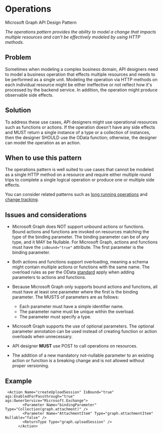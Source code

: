 # Operations

Microsoft Graph API Design Pattern

*The operations pattern provides the ability to model a change that impacts multiple resources and can't be effectively modeled by using HTTP methods.*

## Problem

Sometimes when modeling a complex business domain, API designers need to model a business operation that effects multiple resources and needs to be performed as a single unit. Modeling the operation via HTTP methods on each individual resource might be either ineffective or not reflect how it's processed by the backend service. In addition, the operation might produce observable side effects.

## Solution

To address these use cases, API designers might use operational resources such as functions or actions.
If the operation doesn't have any side effects and MUST return a single instance of a type or a collection of instances, then the designer SHOULD use the OData function; otherwise, the designer can model the operation as an action.

## When to use this pattern

The operations pattern is well suited to use cases that cannot be modeled as a single HTTP method on a resource and require either multiple round trips to complete a single logical operation or produce one or multiple side effects.

You can consider related patterns such as [long running operations](./long-running-operations) and [change tracking](./change-tracking).

## Issues and considerations

- Microsoft Graph does NOT support unbound actions or functions. Bound actions and functions are invoked on resources matching the type of the binding parameter. The binding parameter can be of any type, and it MAY be Nullable. For Microsoft Graph, actions and functions must have the `isBound="true"` attribute. The first parameter is the binding parameter.

- Both actions and functions support overloading, meaning a schema might contain multiple actions or functions with the same name. The overload rules as per the OData [standard](http://docs.oasis-open.org/odata/odata-csdl-xml/v4.01/odata-csdl-xml-v4.01.html#sec_FunctionOverloads) apply when adding parameters to actions and functions.
  
- Because Microsoft Graph only supports bound actions and functions, all must have at least one parameter where the first is the binding parameter. The MUSTS of parameters are as follows:

  - Each parameter must have a simple identifier name.
  - The parameter name must be unique within the overload.
  - The parameter must specify a type.

- Microsoft Graph supports the use of optional parameters. The optional parameter annotation can be used instead of creating function or action overloads when unnecessary.

- API designer **MUST** use POST to call operations on resources.

- The addition of a new mandatory not-nullable parameter to an existing action or function is a breaking change and is not allowed without proper versioning.

## Example

```
 <Action Name="createUploadSession" IsBound="true" ags:EnabledForPassthrough="true" ags:OwnerService="Microsoft.Exchange">
        <Parameter Name="bindingParameter" Type="Collection(graph.attachment)" />
        <Parameter Name="AttachmentItem" Type="graph.attachmentItem" Nullable="false" />
        <ReturnType Type="graph.uploadSession" />
      </Action>
```
 <Action Name="deprovision" IsBound="true" ags:OwnerService="Microsoft.Intune.Devices">
        <Parameter Name="bindingParameter" Type="graph.managedDevice" />
        <Parameter Name="deprovisionReason" Type="Edm.String" Nullable="false" Unicode="false" />
</Action>

 <Function Name="additionalAccess" IsBound="true" ags:OwnerService="Microsoft.IGAELM">
        <Parameter Name="bindingParameter" Type="Collection(graph.accessPackageAssignment)" />
        <ReturnType Type="Collection(graph.accessPackageAssignment)" />
 </Function>

  <Function Name="compare" IsBound="true" ags:OwnerService="Microsoft.Intune.DeviceIntent">
        <Parameter Name="bindingParameter" Type="graph.deviceManagementIntent" />
        <Parameter Name="templateId" Type="Edm.String" Unicode="false" />
        <ReturnType Type="Collection(graph.deviceManagementSettingComparison)" />
 </Function>

